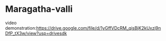 # Maragatha-valli
video demonstration:https://drive.google.com/file/d/1yGffVDcRM_qisBjK2kUxzj9nDfP_tX3w/view?usp=drivesdk
